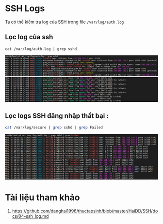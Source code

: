 # SSH Logs

Ta có thể kiểm tra log của SSH trong file `/var/log/auth.log`

## Lọc log của ssh
```
cat /var/log/auth.log | grep sshd
```
![](../img/ssh23.png)
![](../img/ssh24.png)

## Lọc logs SSH đăng nhập thất bại :
```sh
cat /var/log/secure | grep sshd | grep Failed
```
![](../img/ssh25.png)

# Tài liệu tham khảo

1. https://github.com/danghai1996/thuctapsinh/blob/master/HaiDD/SSH/docs/04-ssh_log.md
